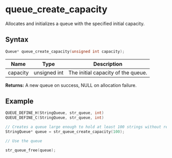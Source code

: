 # queue_create_capacity

Allocates and initializes a queue with the specified initial capacity.

## Syntax

```c
Queue* queue_create_capacity(unsigned int capacity);
```

| Name | Type | Description |
| --- | --- | --- |
| capacity | unsigned int | The initial capacity of the queue. |

**Returns:** A new queue on success, NULL on allocation failure.

## Example

```c
QUEUE_DEFINE_H(StringQueue, str_queue, int)
QUEUE_DEFINE_C(StringQueue, str_queue, int)

// Creates a queue large enough to hold at least 100 strings without resizing.
StringQueue* queue = str_queue_create_capacity(100);

// Use the queue

str_queue_free(queue);
```